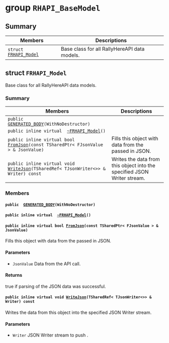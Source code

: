 # group `RHAPI_BaseModel` <a id="group__RHAPI__BaseModel"></a>

## Summary

 Members                        | Descriptions                                
--------------------------------|---------------------------------------------
`struct `[`FRHAPI_Model`](#structFRHAPI__Model) | Base class for all RallyHereAPI data models.

## struct `FRHAPI_Model` <a id="structFRHAPI__Model"></a>

Base class for all RallyHereAPI data models.

### Summary

 Members                        | Descriptions                                
--------------------------------|---------------------------------------------
`public  `[`GENERATED_BODY`](#structFRHAPI__Model_1aa903e87a078f9bf7d2bb37b08d1a535a)`(WithNoDestructor)` | 
`public inline virtual  `[`~FRHAPI_Model`](#structFRHAPI__Model_1ace9ebc0be8edfb46766c86c756630ee4)`()` | 
`public inline virtual bool `[`FromJson`](#structFRHAPI__Model_1a96477760fd6707ecca6b56b8d151beab)`(const TSharedPtr< FJsonValue > & JsonValue)` | Fills this object with data from the passed in JSON.
`public inline virtual void `[`WriteJson`](#structFRHAPI__Model_1a1571819a105ad9b51e09b51d134c2d0a)`(TSharedRef< TJsonWriter<>> & Writer) const` | Writes the data from this object into the specified JSON Writer stream.

### Members

#### `public  `[`GENERATED_BODY`](#structFRHAPI__Model_1aa903e87a078f9bf7d2bb37b08d1a535a)`(WithNoDestructor)` <a id="structFRHAPI__Model_1aa903e87a078f9bf7d2bb37b08d1a535a"></a>

#### `public inline virtual  `[`~FRHAPI_Model`](#structFRHAPI__Model_1ace9ebc0be8edfb46766c86c756630ee4)`()` <a id="structFRHAPI__Model_1ace9ebc0be8edfb46766c86c756630ee4"></a>

#### `public inline virtual bool `[`FromJson`](#structFRHAPI__Model_1a96477760fd6707ecca6b56b8d151beab)`(const TSharedPtr< FJsonValue > & JsonValue)` <a id="structFRHAPI__Model_1a96477760fd6707ecca6b56b8d151beab"></a>

Fills this object with data from the passed in JSON.

#### Parameters
* `JsonValue` Data from the API call.

#### Returns
true if parsing of the JSON data was successful.

#### `public inline virtual void `[`WriteJson`](#structFRHAPI__Model_1a1571819a105ad9b51e09b51d134c2d0a)`(TSharedRef< TJsonWriter<>> & Writer) const` <a id="structFRHAPI__Model_1a1571819a105ad9b51e09b51d134c2d0a"></a>

Writes the data from this object into the specified JSON Writer stream.

#### Parameters
* `Writer` JSON Writer stream to push .


